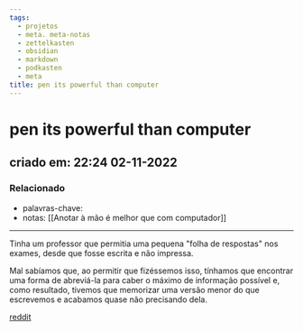 ```yaml
---
tags:
  - projetos
  - meta. meta-notas
  - zettelkasten
  - obsidian
  - markdown
  - podkasten
  - meta
title: pen its powerful than computer
---
```


# pen its powerful than computer

## criado em: 22:24 02-11-2022

### Relacionado

- palavras-chave: 
- notas: [[Anotar à mão é melhor que com computador]]
---

Tinha um professor que permitia uma pequena "folha de respostas" nos exames, desde que fosse escrita e não impressa.

Mal sabíamos que, ao permitir que fizéssemos isso, tínhamos que encontrar uma forma de abreviá-la para caber o máximo de informação possível e, como resultado, tivemos que memorizar uma versão menor do que escrevemos e acabamos quase não precisando dela.

[reddit](https://www.reddit.com/r/interestingasfuck/comments/y4t8pw/comment/isg0b5i/?utm_source=reddit&utm_medium=web2x&context=3)
